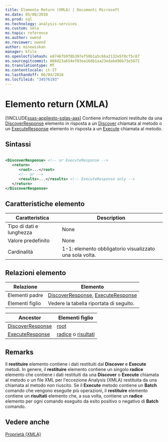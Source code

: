 ```yaml
---
title: Elemento Return (XMLA) | Documenti Microsoft
ms.date: 05/08/2018
ms.prod: sql
ms.technology: analysis-services
ms.custom: xmla
ms.topic: reference
ms.author: owend
ms.reviewer: owend
author: minewiskan
manager: kfile
ms.openlocfilehash: e8746fb9f8b397ef50b1a5c66a2132e5f0cf5c87
ms.sourcegitcommit: 808d23a654ef03ea16db1aa23edab496b73e5072
ms.translationtype: MT
ms.contentlocale: it-IT
ms.lasthandoff: 06/04/2018
ms.locfileid: "34576193"
---
```

# <a name="return-element-xmla"></a>Elemento return (XMLA)
[!INCLUDE[ssas-appliesto-sqlas-aas](../../../includes/ssas-appliesto-sqlas-aas.md)]
  Contiene informazioni restituite da una [DiscoverResponse](../../../analysis-services/xmla/xml-elements-objects-discoverresponse.md) elemento in risposta a un [Discover](../../../analysis-services/xmla/xml-elements-methods-discover.md) chiamata al metodo o un [ExecuteResponse](../../../analysis-services/xmla/xml-elements-objects-executeresponse.md) elemento in risposta a un [Execute](../../../analysis-services/xmla/xml-elements-methods-execute.md) chiamata al metodo.  
  
## <a name="syntax"></a>Sintassi  
  
```xml  
  
<DiscoverResponse> <!-- or ExecuteResponse -->  
   <return>  
      <root>...</root>  
      <!-- or -->  
      <results>...</results> <!-- ExecuteResponse only -->  
   </return>  
</DiscoverResponse>  
```  
  
## <a name="element-characteristics"></a>Caratteristiche elemento  
  
|Caratteristica|Description|  
|--------------------|-----------------|  
|Tipo di dati e lunghezza|None|  
|Valore predefinito|None|  
|Cardinalità|1-1: elemento obbligatorio visualizzato una sola volta.|  
  
## <a name="element-relationships"></a>Relazioni elemento  
  
|Relazione|Elemento|  
|------------------|-------------|  
|Elementi padre|[DiscoverResponse](../../../analysis-services/xmla/xml-elements-objects-discoverresponse.md), [ExecuteResponse](../../../analysis-services/xmla/xml-elements-objects-executeresponse.md)|  
|Elementi figlio|Vedere la tabella riportata di seguito.|  
  
|Ancestor|Elementi figlio|  
|--------------|--------------------|  
|[DiscoverResponse](../../../analysis-services/xmla/xml-elements-objects-discoverresponse.md)|[root](../../../analysis-services/xmla/xml-elements-properties/root-element-xmla.md)|  
|[ExecuteResponse](../../../analysis-services/xmla/xml-elements-objects-executeresponse.md)|[radice](../../../analysis-services/xmla/xml-elements-properties/root-element-xmla.md) o [risultati](../../../analysis-services/xmla/xml-elements-properties/results-element-xmla.md)|  
  
## <a name="remarks"></a>Remarks  
 Il **restituire** elemento contiene i dati restituiti dal **Discover** e **Execute** metodi. In genere, il **restituire** elemento contiene un singolo **radice** elemento che contiene i dati restituiti da una **Discover** o **Execute** chiamata al metodo o un file XML per l'eccezione Analysis (XMLA) restituita da una chiamata al metodo non riuscito. Se il **Execute** metodo contiene un **Batch** comando che vengono eseguite più operazioni, il **restituire** elemento contiene un **risultati** elemento che, a sua volta, contiene un **radice** elemento per ogni comando eseguito da esito positivo o negativo di **Batch** comando.  
  
## <a name="see-also"></a>Vedere anche
 [Proprietà &#40;XMLA&#41;](../../../analysis-services/xmla/xml-elements-properties/xml-elements-properties.md)  
  
  
